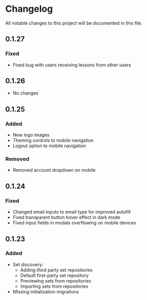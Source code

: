 # Changelog
All notable changes to this project will be documented in this file.

## 0.1.27
### Fixed
- Fixed bug with users receiving lessons from other users

## 0.1.26
- No changes

## 0.1.25
### Added
- New logo images
- Theming controls to mobile navigation
- Logout option to mobile navigation

### Removed
- Removed account dropdown on mobile

## 0.1.24
### Fixed
- Changed email inputs to email type for improved autofill
- Fixed transparent button hover effect in dark mode
- Fixed input fields in modals overflowing on mobile devices

## 0.1.23
### Added
- Set discovery:
    - Adding third party set repositories
    - Default first-party set repository
    - Previewing sets from repositories
    - Importing sets from repositories
- Missing initialization migrations  
